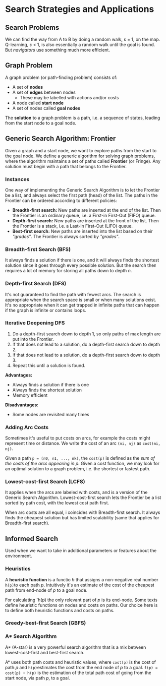 # Search Strategies and Applications

## Search Problems

We can find the way from A to B by doing a random walk, &epsilon; = 1, on the map. Q-learning, &epsilon; < 1, is also essentially a random walk until the goal is found. But _navigators_ use something much more efficient.

## Graph Problem

A graph problem (or path-finding problem) consists of:

- A set of **nodes**
- A set of **edges** between nodes
  - These may be labelled with actions and/or costs
- A node called **start node**
- A set of nodes called **goal nodes**

The **solution** to a graph problem is a path, i.e. a sequence of states, leading from the start node to a goal node.

## Generic Search Algorithm: Frontier

Given a graph and a start node, we want to explore paths from the start to the goal node. We define a generic algorithm for solving graph problems, where the algorithm maintains a set of paths called **Frontier** (or Fringe). Any solution must begin with a path that belongs to the Frontier.

### Instances

One way of implementing the Generic Search Algorithm is to let the Frontier be a list, and always select the first path (head) of the list. The paths in the Frontier can be ordered according to different policies:

- **Breadth-first search:** New paths are inserted at the end of the list. Then the Frontier is an ordinary queue, i.e. a First-in First-Out (FIFO) queue.
- **Depth-first search:** New paths are inserted at the front of the list. Then the Frontier is a stack, i.e. a Last-in First-Out (LIFO) queue.
- **Best-first search:** New paths are inserted into the list based on their _"grades"_. The Frontier is always sorted by _"grades"_.

### Breadth-first Search (BFS)

It always finds a solution if there is one, and it will always finds the shortest solution since it goes through every possible solution. But the search then requires a lot of memory for storing all paths down to depth _n_.

### Depth-first Search (DFS)

It's not guaranteed to find the path with fewest arcs. The search is appropriate when the search space is small or when many solutions exist. It's no appropriate when it can get trapped in infinite paths that can happen if the graph is infinite or contains loops.

### Iterative Deepening DFS

1. Do a depth-first search down to depth 1, so only paths of max length are put into the Frontier.
2. If that does not lead to a solution, do a depth-first search down to depth 2.
3. If that does not lead to a solution, do a depth-first search down to depth 3.
4. Repeat this until a solution is found.

**Advantages:**

- Always finds a solution if there is one
- Always finds the shortest solution
- Memory efficient

**Disadvantages:**

- Some nodes are revisited many times

### Adding Arc Costs

Sometimes it's useful to put costs on arcs, for example the costs might represent time or distance. We write the cost of an arc `(ni, nj)` as `cost(ni, nj)`.

Given a path `p = (n0, n1, ..., nk)`, the `cost(p)` is defined as the _sum of the costs of the arcs appearing in p_. Given a cost function, we may look for an optimal solution to a graph problem, i.e. the shortest or fastest path.

### Lowest-cost-first Search (LCFS)

It applies when the arcs are labeled with costs, and is a version of the Generic Search Algorithm. Lowest-cost-first search lets the Frontier be a list sorted by path cost, with the lowest cost path first.

When arc costs are all equal, i coincides with Breadth-first search. It always finds the cheapest solution but has limited scalability (same that applies for Breadth-first search).

## Informed Search

Used when we want to take in additional parameters or features about the environment.

### Heuristics

A **heuristic function** is a functio _h_ that assigns a non-negative real number `h(p)`to each path _p_. Intuitively it's an estimate of the cost of the cheapest path from end-node of _p_ to a goal node.

For calculating `h(p) the only relevant part of _p_ is its end-node. Some texts define heuristic functions on nodes and costs on paths. Our choice here is to define both heuristic functions and costs on paths.

### Greedy-best-first Search (GBFS)

### A\* Search Algorithm

A\* (A-star) is a very powerful search algorithm that is a mix between lowest-cost-first and best-first search.

A\* uses both path costs and heuristic values, where `cost(p)` is the cost of path _p_ and `h(p)`estimates the cost from the end node of _p_ to a goal. `f(p) = cost(p) + h(p)` is the estimation of the total path cost of going from the start node, via path _p_, to a goal.
